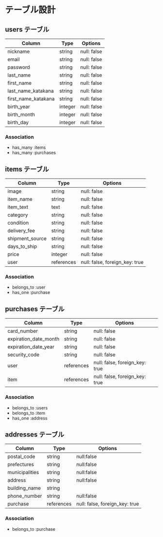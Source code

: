 # テーブル設計

## users テーブル

| Column              | Type    | Options     |
| ------------------- | ------- | ----------- |
| nickname            | string  | null: false |
| email               | string  | null: false |
| password            | string  | null: false |
| last_name           | string  | null: false |
| first_name          | string  | null: false |
| last_name_katakana  | string  | null: false |
| first_name_katakana | string  | null: false |
| birth_year          | integer | null: false |
| birth_month         | integer | null: false |
| birth_day           | integer | null: false |

### Association

- has_many :items
- has_many :purchases

## items テーブル

| Column          | Type       | Options                        |
| --------------- | ---------- | ------------------------------ |
| image           | string     | null: false                    |
| item_name       | string     | null: false                    |
| item_text       | text       | null: false                    |
| category        | string     | null: false                    |
| condition       | string     | null: false                    |
| delivery_fee    | string     | null: false                    |
| shipment_source | string     | null: false                    |
| days_to_ship    | string     | null: false                    |
| price           | integer    | null: false                    |
| user            | references | null: false, foreign_key: true |

### Association

- belongs_to :user
- has_one :purchase

## purchases テーブル

| Column                | Type       | Options                        |
| --------------------- | ---------- | ------------------------------ |
| card_number           | string     | null: false                    |
| expiration_date_month | string     | null: false                    |
| expiration_date_year  | string     | null: false                    |
| security_code         | string     | null: false                    |
| user                  | references | null: false, foreign_key: true |
| item                  | references | null: false, foreign_key: true |

### Association

- belongs_to :users
- belongs_to :item
- has_one :address

## addresses テーブル

| Column         | Type       | Options                        |
| -------------- | ---------- | ------------------------------ |
| postal_code    | string     | null:false                     |
| prefectures    | string     | null:false                     |
| municipalities | string     | null:false                     |
| address        | string     | null:false                     |
| building_name  | string     |                                |
| phone_number   | string     | null:false                     |
| purchase       | references | null: false, foreign_key: true |

### Association

- belongs_to :purchase